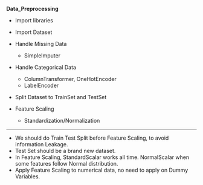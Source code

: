 **Data_Preprocessing**

- Import libraries
- Import Dataset
- Handle Missing Data
    - SimpleImputer
- Handle Categorical Data
    - ColumnTransformer, OneHotEncoder
    - LabelEncoder
- Split Dataset to TrainSet and TestSet

- Feature Scaling
    - Standardization/Normalization
    
--------------------------------------------------------------------------------------------------------------
- We should do Train Test Split before Feature Scaling, to avoid information Leakage.
- Test Set should be a brand new dataset.
- In Feature Scaling, StandardScalar works all time. NormalScalar when some features follow Normal distribution.
- Apply Feature Scaling to numerical data, no need to apply on Dummy Variables.



